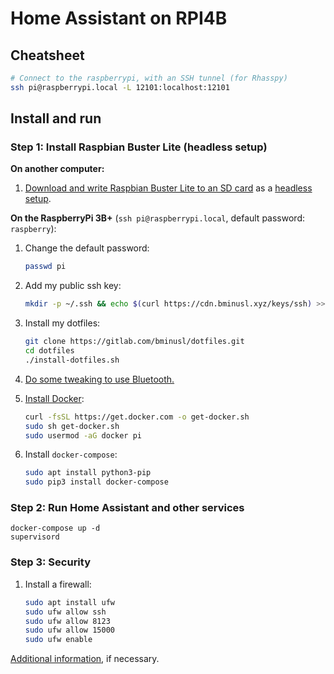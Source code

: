 # Home Assistant on RPI4B

## Cheatsheet

```bash
# Connect to the raspberrypi, with an SSH tunnel (for Rhasspy)
ssh pi@raspberrypi.local -L 12101:localhost:12101
```

## Install and run

### Step 1: Install Raspbian Buster Lite (headless setup)

**On another computer:**

1. [Download and write Raspbian Buster Lite to an SD card](https://www.raspberrypi.org/documentation/installation/installing-images/) as a [headless setup](https://www.raspberrypi.org/documentation/configuration/wireless/headless.md).

**On the RaspberryPi 3B+** (`ssh pi@raspberrypi.local`, default password: `raspberry`):

1. Change the default password:

   ```bash
   passwd pi
   ```

2. Add my public ssh key:

   ```bash
   mkdir -p ~/.ssh && echo $(curl https://cdn.bminusl.xyz/keys/ssh) >> ~/.ssh/authorized_keys
   ```

3. Install my dotfiles:

   ```bash
   git clone https://gitlab.com/bminusl/dotfiles.git
   cd dotfiles
   ./install-dotfiles.sh
   ```

4. [Do some tweaking to use Bluetooth.](https://sigmdel.ca/michel/ha/rpi/bluetooth_n_buster_01_en.html)

5. [Install Docker](https://docs.docker.com/install/linux/docker-ce/debian/#install-using-the-convenience-script):

   ```bash
   curl -fsSL https://get.docker.com -o get-docker.sh
   sudo sh get-docker.sh
   sudo usermod -aG docker pi
   ```

6. Install `docker-compose`:

   ```bash
   sudo apt install python3-pip
   sudo pip3 install docker-compose
   ```

### Step 2: Run Home Assistant and other services

```
docker-compose up -d
supervisord
```

### Step 3: Security

1. Install a firewall:

   ```bash
   sudo apt install ufw
   sudo ufw allow ssh
   sudo ufw allow 8123
   sudo ufw allow 15000
   sudo ufw enable
   ```

[Additional information](https://www.raspberrypi.org/documentation/configuration/security.md), if necessary.
